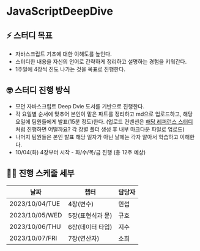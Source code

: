 # JavaScriptDeepDive


## ⚡️ 스터디 목표

- 자바스크립트 기초에 대한 이해도를 높인다.
- 스터디한 내용을 자신의 언어로 간략하게 정리하고 설명하는 경험을 키워간다.
- 1주일에 4장씩 진도 나가는 것을 목표로 진행한다.


## 🤓 스터디 진행 방식

- 모던 자바스크립트 Deep Dvie 도서를 기반으로 진행한다.
- 각 요일별 순서에 맞추어 본인이 맡은 파트를 정리하고 md으로 업로드하고, 해당 요일에 팀원들에게 발표(15분 정도)한다.
  (업로드 컨벤션은 [해당 레퍼런스 스터디](https://github.com/suu3/js_deepdive_study/tree/main/05.%ED%91%9C%ED%98%84%EC%8B%9D%EA%B3%BC%20%EB%AC%B8) 처럼 진행하면 어떨까요? 각 장별 폴더 생성 후 내부 마크다운 파일로 업로드)
- 나머지 팀원들은 본인 발표 해당 일자가 아닌 날에는 각자 알아서 학습하고 이해한다.
- 10/04(화) 4장부터 시작 - 화/수/목/금 진행 (총 12주 예상)


## 🧑‍💻 진행 스케줄 세부

| 날짜 | 챕터 | 담당자 |
| --- | --- | --- |
| 2023/10/04/TUE | 4장(변수) | 민섭 |
| 2023/10/05/WED | 5장(표현식과 문) | 규호 |
| 2023/10/06/THU | 6장(데이터 타입) | 지수 |
| 2023/10/07/FRI | 7장(연산자) | 소희 |

